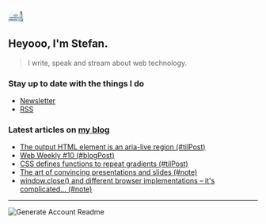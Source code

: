 <img alt width="30" height="30" src="https://raw.githubusercontent.com/stefanjudis/stefanjudis/main/screenshot.png">

## Heyooo, I'm Stefan.

> I write, speak and stream about web technology.

### Stay up to date with the things I do

- [Newsletter](https://www.stefanjudis.com/newsletter/)
- [RSS](https://www.stefanjudis.com/feeds/)

### Latest articles on [my blog](https://www.stefanjudis.com)

<!-- BLOG-POST-LIST:START -->
- [The output HTML element is an aria-live region (#tilPost)](https://www.stefanjudis.com/today-i-learned/the-output-html-element-is-an-aria-live-region/)
- [Web Weekly #10 (#blogPost)](https://www.stefanjudis.com/blog/web-weekly-10/)
- [CSS defines functions to repeat gradients (#tilPost)](https://www.stefanjudis.com/today-i-learned/css-defines-functions-to-repeat-gradients/)
- [The art of convincing presentations and slides (#note)](https://www.stefanjudis.com/notes/the-art-of-convincing-presentations-and-slides/)
- [window.close() and different browser implementations – it's complicated... (#note)](https://www.stefanjudis.com/notes/window-close-and-different-browser-implementations-its-complicated/)
<!-- BLOG-POST-LIST:END -->

---

![Generate Account Readme](https://github.com/stefanjudis/stefanjudis/workflows/Generate%20Account%20Readme/badge.svg)
